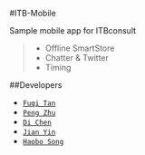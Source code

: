 #ITB-Mobile

Sample mobile app for ITBconsult

> - Offline SmartStore
> - Chatter & Twitter
> - Timing


##Developers

- [`Fuqi Tan`](https://github.com/itbtanfuqi)
- [`Peng Zhu`](https://github.com/Manlin)
- [`Di Chen`](https://github.com/ItbconsultDiChen)
- [`Jian Yin`](https://github.com/ITBJianYin)
- [`Haobo Song`](https://github.com/haobo)
